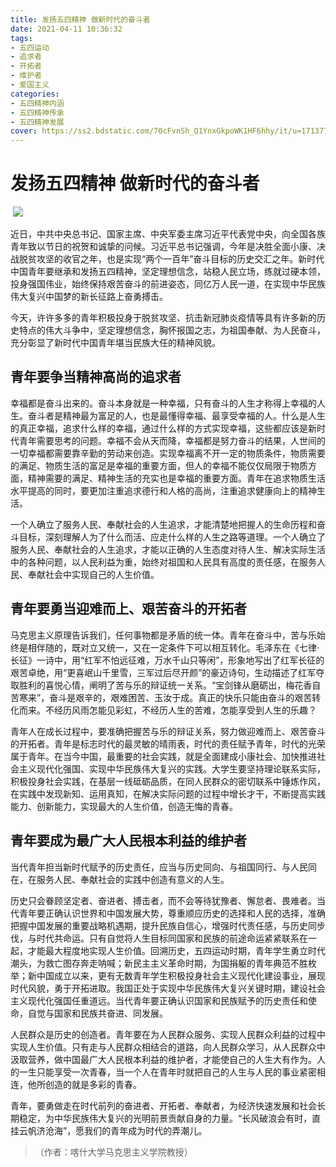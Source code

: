 ```yaml
---
title: 发扬五四精神 做新时代的奋斗者
date: 2021-04-11 10:36:32
tags:
- 五四运动
- 追求者
- 开拓者
- 维护者
- 爱国主义
categories:
- 五四精神内涵
- 五四精神传承
- 五四精神发展
cover: https://ss2.bdstatic.com/70cFvnSh_Q1YnxGkpoWK1HF6hhy/it/u=1713777572,275599248&fm=26&gp=0.jpg
---
```


# 发扬五四精神 做新时代的奋斗者

​		![](五四青年节.jpg)

​		近日，中共中央总书记、国家主席、中央军委主席习近平代表党中央，向全国各族青年致以节日的祝贺和诚挚的问候。习近平总书记强调，今年是决胜全面小康、决战脱贫攻坚的收官之年，也是实现“两个一百年”奋斗目标的历史交汇之年。新时代中国青年要继承和发扬五四精神，坚定理想信念，站稳人民立场，练就过硬本领，投身强国伟业，始终保持艰苦奋斗的前进姿态，同亿万人民一道，在实现中华民族伟大复兴中国梦的新长征路上奋勇搏击。

今天，许许多多的青年积极投身于脱贫攻坚、抗击新冠肺炎疫情等具有许多新的历史特点的伟大斗争中，坚定理想信念，胸怀报国之志，为祖国奉献、为人民奋斗，充分彰显了新时代中国青年堪当民族大任的精神风貌。

## 青年要争当精神高尚的追求者

幸福都是奋斗出来的。奋斗本身就是一种幸福，只有奋斗的人生才称得上幸福的人生。奋斗者是精神最为富足的人，也是最懂得幸福、最享受幸福的人。什么是人生的真正幸福，追求什么样的幸福，通过什么样的方式实现幸福，这些都应该是新时代青年需要思考的问题。幸福不会从天而降，幸福都是努力奋斗的结果，人世间的一切幸福都需要靠辛勤的劳动来创造。实现幸福离不开一定的物质条件，物质需要的满足、物质生活的富足是幸福的重要方面，但人的幸福不能仅仅局限于物质方面，精神需要的满足、精神生活的充实也是幸福的重要方面。青年在追求物质生活水平提高的同时，要更加注重追求德行和人格的高尚，注重追求健康向上的精神生活。

一个人确立了服务人民、奉献社会的人生追求，才能清楚地把握人的生命历程和奋斗目标，深刻理解人为了什么而活、应走什么样的人生之路等道理。一个人确立了服务人民、奉献社会的人生追求，才能以正确的人生态度对待人生、解决实际生活中的各种问题，以人民利益为重，始终对祖国和人民具有高度的责任感，在服务人民、奉献社会中实现自己的人生价值。

## 青年要勇当迎难而上、艰苦奋斗的开拓者

马克思主义原理告诉我们，任何事物都是矛盾的统一体。青年在奋斗中，苦与乐始终是相伴随的，既对立又统一，又在一定条件下可以相互转化。毛泽东在《七律·长征》一诗中，用“红军不怕远征难，万水千山只等闲”，形象地写出了红军长征的艰苦卓绝，用“更喜岷山千里雪，三军过后尽开颜”的豪迈诗句，生动描述了红军夺取胜利的喜悦心情，阐明了苦与乐的辩证统一关系。“宝剑锋从磨砺出，梅花香自苦寒来”，奋斗是艰辛的，艰难困苦、玉汝于成。真正的快乐只能由奋斗的艰苦转化而来。不经历风雨怎能见彩虹，不经历人生的苦难，怎能享受到人生的乐趣？

青年人在成长过程中，要准确把握苦与乐的辩证关系，努力做迎难而上、艰苦奋斗的开拓者。青年是标志时代的最灵敏的晴雨表，时代的责任赋予青年，时代的光荣属于青年。在当今中国，最重要的社会实践，就是全面建成小康社会、加快推进社会主义现代化强国、实现中华民族伟大复兴的实践。大学生要坚持理论联系实际，积极投身社会实践，在基层一线砥砺品质，在同人民群众的密切联系中锤炼作风，在实践中发现新知、运用真知，在解决实际问题的过程中增长才干，不断提高实践能力、创新能力，实现最大的人生价值，创造无悔的青春。

## 青年要成为最广大人民根本利益的维护者

当代青年担当新时代赋予的历史责任，应当与历史同向、与祖国同行、与人民同在，在服务人民、奉献社会的实践中创造有意义的人生。

历史只会眷顾坚定者、奋进者、搏击者，而不会等待犹豫者、懈怠者、畏难者。当代青年要正确认识世界和中国发展大势，尊重顺应历史的选择和人民的选择，准确把握中国发展的重要战略机遇期，提升民族自信心，增强时代责任感，与历史同步伐，与时代共命运。只有自觉将人生目标同国家和民族的前途命运紧紧联系在一起，才能最大程度地实现人生价值。回溯历史，五四运动时期，青年学生勇立时代潮头，为救亡图存奔走呐喊；新民主主义革命时期，为国捐躯的青年典范不胜枚举；新中国成立以来，更有无数青年学生积极投身社会主义现代化建设事业，展现时代风貌，勇于开拓进取。我国正处于实现中华民族伟大复兴关键时期，建设社会主义现代化强国任重道远。当代青年要正确认识国家和民族赋予的历史责任和使命，自觉与国家和民族共奋进、同发展。

人民群众是历史的创造者。青年要在为人民群众服务、实现人民群众利益的过程中实现人生价值。只有走与人民群众相结合的道路，向人民群众学习，从人民群众中汲取营养，做中国最广大人民根本利益的维护者，才能使自己的人生大有作为。人的一生只能享受一次青春，当一个人在青年时就把自己的人生与人民的事业紧密相连，他所创造的就是多彩的青春。

青年，要勇做走在时代前列的奋进者、开拓者、奉献者，为经济快速发展和社会长期稳定，为中华民族伟大复兴的光明前景贡献自身的力量。“长风破浪会有时，直挂云帆济沧海”，愿我们的青年成为时代的弄潮儿。

> （作者：喀什大学马克思主义学院教授）